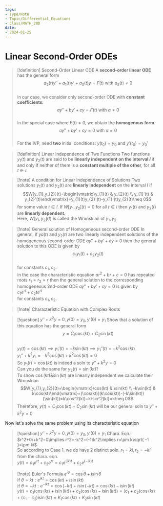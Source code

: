 ```yaml
---
tags:
- Type/Note
- Topic/Differential_Equations
- Class/MATH_20D
date:
- 2024-01-25
---
```


# Linear Second-Order ODEs

> [!definition] Second-Order Linear ODE
> A **second-order linear ODE** has the general form  
> $$a_{2}(t)y''+a_{1}(t)y'+a_{0}(t)y=F(t)\text{ with }a_{2}(t)\neq 0$$  
> In our case, we consider only second-order ODE with **constant coefficients**:  
> $$ay''+by'+cy=F(t)\text{ with }a\neq 0$$  
> In the special case where $F(t)=0$, we obtain the **homogenous form**  
> $$ay''+by'+cy=0\text{ with }a=0$$  
> For the IVP, need **two** initial conditions: $y(t_{0})=y_{0}$ and $y'(t_{0})=y_{0}'$  

> [!definition] Linear Independence of Two Functions
> Two functions $y_{1}(t)$ and $y_{2}(t)$ are said to be **linearly independent on the interval $I$** if and only if neither of them is a **constant multiple of the other**, for all $t\in I$.  

> [!note] A condition for Linear Independence of Solutions
> Two solutions $y_{1}(t)$ and $y_{2}(t)$ are **linearly independent** on the interval $I$ if  
> $$W[y_{1},y_{2}](t)=\begin{vmatrix}y_{1}(t) & y_{2}(t) \\  
y_{1}'(t) & y_{2}'(t)\end{vmatrix}=y_{1}(t)y_{2}'(t)-y_{1}'(t)y_{2}(t)\neq 0$$
> for some value $t\in I$. If $W[y_{1},y_{2}](t)=0$ for all $t\in I$ then $y_{1}(t)$ and $y_{2}(t)$ are **linearly dependent**.  
> Here, $W[y_{1},y_{2}](t)$ is called the Wronskian of $y_{1},y_{2}$.  

> [!note] General solution of Homogeneous second-order ODE
> In general, if $ya(t)$ and $y_{2}(t)$ are two linearly independent solutions of the homogeneous second-order ODE $ay''+by'+cy=0$ then the general solution to this ODE is given by  
> $$c_{1}y_{1}(t)+c_{2}y_{2}(t)$$  
> for constants $c_{1},c_{2}$.  
> In the case the characteristic equation $ar^2+br+c=0$ has repeated roots $r_{1}=r_{2}=r$ then the general solution to the corresponding homogeneous 2nd-order ODE $ay''+by'+cy=0$ is given by  
> $c_{1}e^{rt}+c_{2}te^{rt}$  
> for constants $c_{1},c_{2}$.  

> [!note] Characteristic Equation with Complex Roots

> [!question] $y''+k^2y=0,y(0)=y_{0},y'(0)=y_{1}$
> Show that a solution of this equation has the general form  
> $$y=C_{1}\cos(kt)+C_{2}\sin(kt)$$  
> $y_{1}(t)=\cos(kt)\implies y_{1}'(t)=-k\sin(kt)\implies y_{1}''(t)=-k^2\cos(kt)$  
> $y_{1}''+k^2y_{1}=-k^2\cos(kt)+k^2\cos(kt)=0$  
> So $y_{1}(t)=\cos(kt)$ is indeed a soln to $y''+k^2y=0$  
> Can you do the same for $y_{2}(t)=\sin(kt)$?  
> To show $\cos(kt)\&\sin(kt)$ are linearly independent we calculate their Wronskian  
> $$W[y_{1},y_{2}](t)=\begin{vmatrix}\cos(kt) & \sin(kt) \\  
-k\sin(kt) & k\cos(kt)\end{vmatrix}=(\cos(kt))(k\cos(kt))-(-k\sin(kt))(\sin(kt))=k\cos^2(kt)+k\sin^2(kt)=k\neq 0$$
> Therefore, $y(t)=C_{1}\cos(kt)+C_{2}\sin(kt)$ will be our general soln to $y''+k^2y=0$  

Now let's solve the same problem using its characteristic equation

> [!question] $y''+k^2y=0,y(0)=y_{0},y'(0)=y_{1}$
> Chara. Eqn.: $r^2+0r+k^2=0\implies r^2=-k^2=(-1)k^2\implies r=\pm k\sqrt{ -1 }=\pm ki$  
> So according to Case 1, we do have 2 distinct soln. $r_{1}=ki,r_{2}=-ki$ from the chara. eqn.  
> $y(t)=c_{1}e^{rt}+c_{2}e^{rt}=c_{1}e^{(ik)t}+c_{2}e^{(-ik)t}$  

> [!note] Euler's Formula
> $e^{i\theta}=\cos \theta+i\sin \theta$  
> If $\theta=kt: e^{ikt}=\cos(kt)+i\sin(kt)$  
> If $\theta=-kt: e^{-ikt}=\cos(-kt)+i\sin(-kt)=\cos(kt)-i\sin(kt)$  
> $y(t)=c_{1}(\cos(kt)+i\sin(kt))+c_{2}(\cos(kt)-i\sin(kt))=(c_{1}+c_{2})\cos(kt)+(c_{1}-c_{2})i\sin(kt)=K_{1}\cos(kt)+K_{2}\sin(kt)$  
